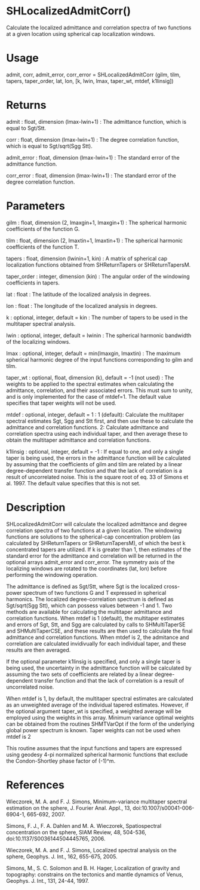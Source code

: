 # SHLocalizedAdmitCorr()

Calculate the localized admittance and correlation spectra of two functions at a given location using spherical cap localization windows.

# Usage

admit, corr, admit_error, corr_error = SHLocalizedAdmitCorr (gilm, tilm, tapers, taper_order, lat, lon, [k, lwin, lmax, taper_wt, mtdef, k1linsig])

# Returns

admit : float, dimension (lmax-lwin+1)
:   The admittance function, which is equal to Sgt/Stt.

corr : float, dimension (lmax-lwin+1)
:   The degree correlation function, which is equal to Sgt/sqrt(Sgg Stt).

admit_error : float, dimension (lmax-lwin+1)
:   The standard error of the admittance function.

corr_error : float, dimension (lmax-lwin+1)
:   The standard error of the degree correlation function.

# Parameters

gilm : float, dimension (2, lmaxgin+1, lmaxgin+1)
:   The spherical harmonic coefficients of the function G.

tilm : float, dimension (2, lmaxtin+1, lmaxtin+1)
:   The spherical harmonic coefficients of the function T.

tapers : float, dimension (lwinin+1, kin)
:   A matrix of spherical cap localization functions obtained from SHReturnTapers or SHReturnTapersM.

taper_order : integer, dimension (kin)
:   The angular order of the windowing coefficients in tapers.

lat : float
:   The latitude of the localized analysis in degrees.

lon : float
:   The longitude of the localized analysis in degrees.

k : optional, integer, default = kin
:   The number of tapers to be used in the multitaper spectral analysis.

lwin : optional, integer, default = lwinin
:   The spherical harmonic bandwidth of the localizing windows.

lmax : optional, integer, default = min(lmaxgin, lmaxtin)
:   The maximum spherical harmonic degree of the input functions corresponding to gilm and tilm.

taper_wt : optional, float, dimension (k), default = -1 (not used)
:   The weights to be applied to the spectral estimates when calculating the admittance, correlation, and their associated errors. This must sum to unity, and is only implemented for the case of mtdef=1. The default value specifies that taper weights will not be used.

mtdef : optional, integer, default = 1
:   1 (default): Calculate the multitaper spectral estimates Sgt, Sgg and Stt first, and then use these to calculate the admittance and correlation functions. 2: Calculate admittance and correlation spectra using each individual taper, and then average these to obtain the multitaper admittance and correlation functions.

k1linsig : optional, integer, default = -1
:   If equal to one, and only a single taper is being used, the errors in the admittance function will be calculated by assuming that the coefficients of gilm and tilm are related by a linear degree-dependent transfer function and that the lack of correlation is a result of uncorrelated noise. This is the square root of eq. 33 of Simons et al. 1997. The default value specifies that this is not set.

# Description

SHLocalizedAdmitCorr will calculate the localized admittance and degree correlation spectra of two functions at a given location. The windowing functions are solutions to the spherical-cap concentration problem (as calculated by SHReturnTapers or SHReturnTapersM), of which the best k concentrated tapers are utilized. If k is greater than 1, then estimates of the standard error for the admittance and correlation will be returned in the optional arrays admit_error and corr_error. The symmetry axis of the localizing windows are rotated to the coordinates (lat, lon) before performing the windowing operation.

The admittance is defined as Sgt/Stt, where Sgt is the localized cross-power spectrum of two functions G and T expressed in spherical harmonics. The localized degree-correlation spectrum is defined as Sgt/sqrt(Sgg Stt), which can possess values between -1 and 1. Two methods are available for calculating the multitaper admittance and correlation functions. When mtdef is 1 (default), the multitaper estimates and errors of Sgt, Stt, and Sgg are calculated by calls to SHMultiTaperSE and SHMultiTaperCSE, and these results are then used to calculate the final admittance and correlation functions. When mtdef is 2, the admitance and correlation are calculated invidivually for each individual taper, and these results are then averaged.

If the optional parameter k1linsig is specified, and only a single taper is being used, the uncertainty in the admittance function will be calculated by assuming the two sets of coefficients are related by a linear degree-dependent transfer function and that the lack of correlation is a result of uncorrelated noise.

When mtdef is 1, by default, the multitaper spectral estimates are calculated as an unweighted average of the individual tapered estimates. However, if the optional argument taper_wt is specified, a weighted average will be employed using the weights in this array. Minimum variance optimal weights can be obtained from the routines SHMTVarOpt if the form of the underlying global power spectrum is known. Taper weights can not be used when mtdef is 2

This routine assumes that the input functions and tapers are expressed using geodesy 4-pi normalized spherical harmonic functions that exclude the  Condon-Shortley phase factor of (-1)^m.

# References

Wieczorek, M. A. and F. J. Simons, Minimum-variance multitaper spectral estimation on the sphere, J. Fourier Anal. Appl., 13, doi:10.1007/s00041-006-6904-1, 665-692, 2007.

Simons, F. J., F. A. Dahlen and M. A. Wieczorek, Spatiospectral concentration on the sphere, SIAM Review, 48, 504-536, doi:10.1137/S0036144504445765, 2006.

Wieczorek, M. A. and F. J. Simons, Localized spectral analysis on the sphere,
Geophys. J. Int., 162, 655-675, 2005.

Simons, M., S. C. Solomon and B. H. Hager, Localization of gravity and topography: constrains on the tectonics and mantle dynamics of Venus, Geophys. J. Int., 131, 24-44, 1997.
